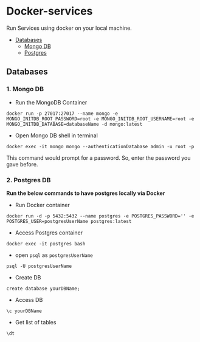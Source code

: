 # Docker-services

Run Services using docker on your local machine.
- [Databases](#Databases)
  - [Mongo DB](#1.-Mongo-DB)
  - [Postgres](#2.-Postgres-DB)

## Databases

### 1. Mongo DB
* Run the MongoDB Container
```
docker run -p 27017:27017 --name mongo -e MONGO_INITDB_ROOT_PASSWORD=root -e MONGO_INITDB_ROOT_USERNAME=root -e MONGO_INITDB_DATABASE=databaseName -d mongo:latest
```
* Open Mongo DB shell in terminal
```
docker exec -it mongo mongo --authenticationDatabase admin -u root -p
```
This command would prompt for a password. So, enter the password you gave before.
### 2. Postgres DB
**Run the below commands to have postgres locally via Docker**
* Run Docker container
```
docker run -d -p 5432:5432 --name postgres -e POSTGRES_PASSWORD='' -e POSTGRES_USER=postgresUserName postgres:latest
```
* Access Postgres container
```
docker exec -it postgres bash
```
* open `psql` as `postgresUserName`
```
psql -U postgresUserName
```
* Create DB
```
create database yourDBName;
```
* Access DB
```
\c yourDBName
```
* Get list of tables
```
\dt
```

